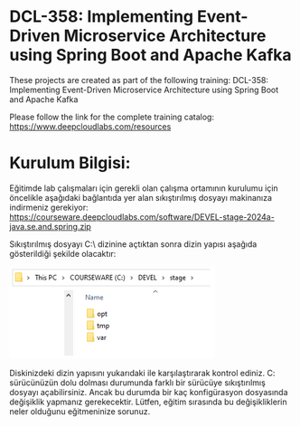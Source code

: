 # DCL-358: Implementing Event-Driven Microservice Architecture using Spring Boot and Apache Kafka

These projects are created as part of the following training: DCL-358: Implementing Event-Driven Microservice Architecture using Spring Boot and Apache Kafka

Please follow the link for the complete training catalog: https://www.deepcloudlabs.com/resources

Kurulum Bilgisi:
========================================
Eğitimde lab çalışmaları için gerekli olan çalışma ortamının kurulumu için öncelikle aşağıdaki bağlantıda yer alan sıkıştırılmış dosyayı makinanıza indirmeniz gerekiyor: https://courseware.deepcloudlabs.com/software/DEVEL-stage-2024a-java.se.and.spring.zip

Sıkıştırılmış dosyayı C:\ dizinine açtıktan sonra dizin yapısı aşağıda gösterildiği şekilde olacaktır:

![Installation folder](DEVEL-stage.png?raw=true "C: drive after decompress DEVEL-stage-2024a-java.se.and.spring.zip")

Diskinizdeki dizin yapısını yukarıdaki ile karşılaştırarak kontrol ediniz. C: sürücünüzün dolu dolması durumunda farklı bir sürücüye sıkıştırılmış dosyayı açabilirsiniz. Ancak bu durumda bir kaç konfigürasyon dosyasında değişiklik yapmanız gerekecektir. Lütfen, eğitim sırasında bu değişikliklerin neler olduğunu eğitmeninize sorunuz. 
